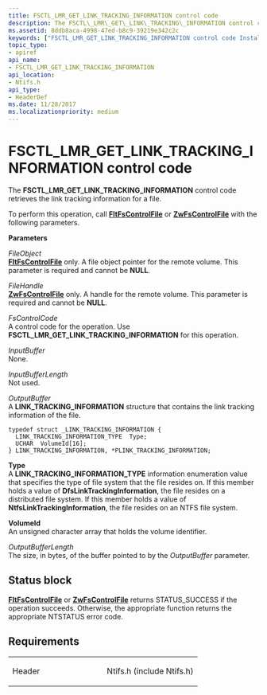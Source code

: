 ```yaml
---
title: FSCTL_LMR_GET_LINK_TRACKING_INFORMATION control code
description: The FSCTL\_LMR\_GET\_LINK\_TRACKING\_INFORMATION control code retrieves the link tracking information for a file.
ms.assetid: 8ddb8aca-4998-47ed-b8c9-39219e342c2c
keywords: ["FSCTL_LMR_GET_LINK_TRACKING_INFORMATION control code Installable File System Drivers"]
topic_type:
- apiref
api_name:
- FSCTL_LMR_GET_LINK_TRACKING_INFORMATION
api_location:
- Ntifs.h
api_type:
- HeaderDef
ms.date: 11/28/2017
ms.localizationpriority: medium
---
```


# FSCTL\_LMR\_GET\_LINK\_TRACKING\_INFORMATION control code


The **FSCTL\_LMR\_GET\_LINK\_TRACKING\_INFORMATION** control code retrieves the link tracking information for a file.

To perform this operation, call [**FltFsControlFile**](https://msdn.microsoft.com/library/windows/hardware/ff542988) or [**ZwFsControlFile**](https://msdn.microsoft.com/library/windows/hardware/ff566462) with the following parameters.

**Parameters**

<a href="" id="fileobject"></a>*FileObject*  
[**FltFsControlFile**](https://msdn.microsoft.com/library/windows/hardware/ff542988) only. A file object pointer for the remote volume. This parameter is required and cannot be **NULL**.

<a href="" id="filehandle"></a>*FileHandle*  
[**ZwFsControlFile**](https://msdn.microsoft.com/library/windows/hardware/ff566462) only. A handle for the remote volume. This parameter is required and cannot be **NULL**.

<a href="" id="fscontrolcode"></a>*FsControlCode*  
A control code for the operation. Use **FSCTL\_LMR\_GET\_LINK\_TRACKING\_INFORMATION** for this operation.

<a href="" id="inputbuffer"></a>*InputBuffer*  
None.

<a href="" id="inputbufferlength"></a>*InputBufferLength*  
Not used.

<a href="" id="outputbuffer"></a>*OutputBuffer*  
A **LINK\_TRACKING\_INFORMATION** structure that contains the link tracking information of the file.

``` syntax
typedef struct _LINK_TRACKING_INFORMATION {
  LINK_TRACKING_INFORMATION_TYPE  Type;
  UCHAR  VolumeId[16];
} LINK_TRACKING_INFORMATION, *PLINK_TRACKING_INFORMATION;
```

<a href="" id="type"></a>**Type**  
A **LINK\_TRACKING\_INFORMATION\_TYPE** information enumeration value that specifies the type of file system that the file resides on. If this member holds a value of **DfsLinkTrackingInformation**, the file resides on a distributed file system. If this member holds a value of **NtfsLinkTrackingInformation**, the file resides on an NTFS file system.

<a href="" id="volumeid"></a>**VolumeId**  
An unsigned character array that holds the volume identifier.

<a href="" id="outputbufferlength"></a>*OutputBufferLength*  
The size, in bytes, of the buffer pointed to by the *OutputBuffer* parameter.

Status block
------------

[**FltFsControlFile**](https://msdn.microsoft.com/library/windows/hardware/ff542988) or [**ZwFsControlFile**](https://msdn.microsoft.com/library/windows/hardware/ff566462) returns STATUS\_SUCCESS if the operation succeeds. Otherwise, the appropriate function returns the appropriate NTSTATUS error code.

Requirements
------------

<table>
<colgroup>
<col width="50%" />
<col width="50%" />
</colgroup>
<tbody>
<tr class="odd">
<td align="left"><p>Header</p></td>
<td align="left">Ntifs.h (include Ntifs.h)</td>
</tr>
</tbody>
</table>

 

 






